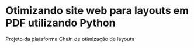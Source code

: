 # Otimizando site web para layouts em PDF utilizando Python
Projeto da plataforma Chain de otimização de layouts
